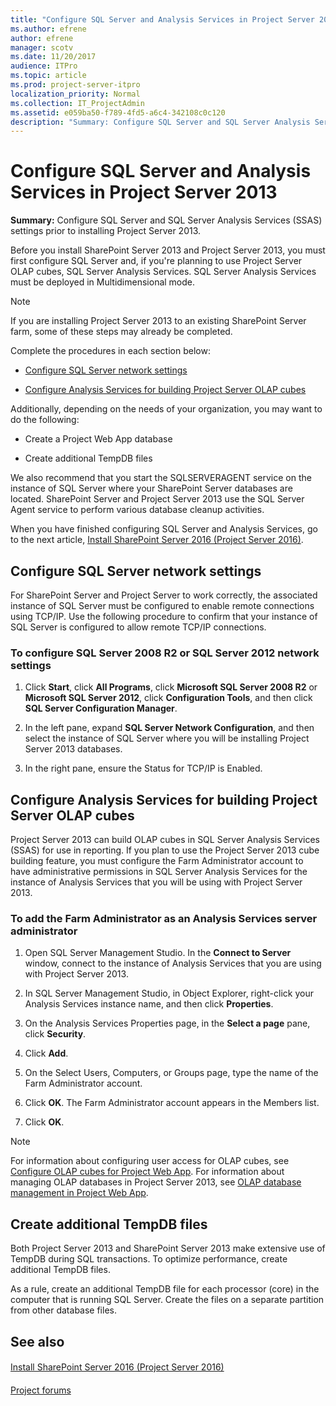 ```yaml
---
title: "Configure SQL Server and Analysis Services in Project Server 2013"
ms.author: efrene
author: efrene
manager: scotv
ms.date: 11/20/2017
audience: ITPro
ms.topic: article
ms.prod: project-server-itpro
localization_priority: Normal
ms.collection: IT_ProjectAdmin
ms.assetid: e059ba50-f789-4fd5-a6c4-342108c0c120
description: "Summary: Configure SQL Server and SQL Server Analysis Services (SSAS) settings prior to installing Project Server 2013."
---
```


# Configure SQL Server and Analysis Services in Project Server 2013
 
 **Summary:** Configure SQL Server and SQL Server Analysis Services (SSAS) settings prior to installing Project Server 2013.
  
Before you install SharePoint Server 2013 and Project Server 2013, you must first configure SQL Server and, if you're planning to use Project Server OLAP cubes, SQL Server Analysis Services. SQL Server Analysis Services must be deployed in Multidimensional mode.
  
> [!NOTE]
> If you are installing Project Server 2013 to an existing SharePoint Server farm, some of these steps may already be completed. 
  
Complete the procedures in each section below:
  
- [Configure SQL Server network settings](#section1)
    
- [Configure Analysis Services for building Project Server OLAP cubes](#section4)
    
Additionally, depending on the needs of your organization, you may want to do the following:
  
- Create a Project Web App database
    
- Create additional TempDB files
    
We also recommend that you start the SQLSERVERAGENT service on the instance of SQL Server where your SharePoint Server databases are located. SharePoint Server and Project Server 2013 use the SQL Server Agent service to perform various database cleanup activities.
  
When you have finished configuring SQL Server and Analysis Services, go to the next article, [Install SharePoint Server 2016 (Project Server 2016)](install-sharepoint-server-2016-project-server-2016.md).
  
## Configure SQL Server network settings
<a name="section1"> </a>

For SharePoint Server and Project Server to work correctly, the associated instance of SQL Server must be configured to enable remote connections using TCP/IP. Use the following procedure to confirm that your instance of SQL Server is configured to allow remote TCP/IP connections.
  
### To configure SQL Server 2008 R2 or SQL Server 2012 network settings

1. Click **Start**, click **All Programs**, click **Microsoft SQL Server 2008 R2** or **Microsoft SQL Server 2012**, click **Configuration Tools**, and then click **SQL Server Configuration Manager**.
    
2. In the left pane, expand **SQL Server Network Configuration**, and then select the instance of SQL Server where you will be installing Project Server 2013 databases.
    
3. In the right pane, ensure the Status for TCP/IP is Enabled.
    
## Configure Analysis Services for building Project Server OLAP cubes
<a name="section4"> </a>

Project Server 2013 can build OLAP cubes in SQL Server Analysis Services (SSAS) for use in reporting. If you plan to use the Project Server 2013 cube building feature, you must configure the Farm Administrator account to have administrative permissions in SQL Server Analysis Services for the instance of Analysis Services that you will be using with Project Server 2013.
  
### To add the Farm Administrator as an Analysis Services server administrator

1. Open SQL Server Management Studio. In the **Connect to Server** window, connect to the instance of Analysis Services that you are using with Project Server 2013.
    
2. In SQL Server Management Studio, in Object Explorer, right-click your Analysis Services instance name, and then click **Properties**.
    
3. On the Analysis Services Properties page, in the **Select a page** pane, click **Security**.
    
4. Click **Add**.
    
5. On the Select Users, Computers, or Groups page, type the name of the Farm Administrator account.
    
6. Click **OK**. The Farm Administrator account appears in the Members list.
    
7. Click **OK**.
    
> [!NOTE]
> For information about configuring user access for OLAP cubes, see [Configure OLAP cubes for Project Web App](configure-olap-cubes-for-project-web-app.md). For information about managing OLAP databases in Project Server 2013, see [OLAP database management in Project Web App](olap-database-management-in-project-web-app.md). 
  
## Create additional TempDB files
<a name="section4"> </a>

Both Project Server 2013 and SharePoint Server 2013 make extensive use of TempDB during SQL transactions. To optimize performance, create additional TempDB files.
  
As a rule, create an additional TempDB file for each processor (core) in the computer that is running SQL Server. Create the files on a separate partition from other database files.
  
## See also
<a name="section4"> </a>

#### 

[Install SharePoint Server 2016 (Project Server 2016)](install-sharepoint-server-2016-project-server-2016.md)
#### 

[Project forums](https://social.technet.microsoft.com/Forums/en-US/category/project)

